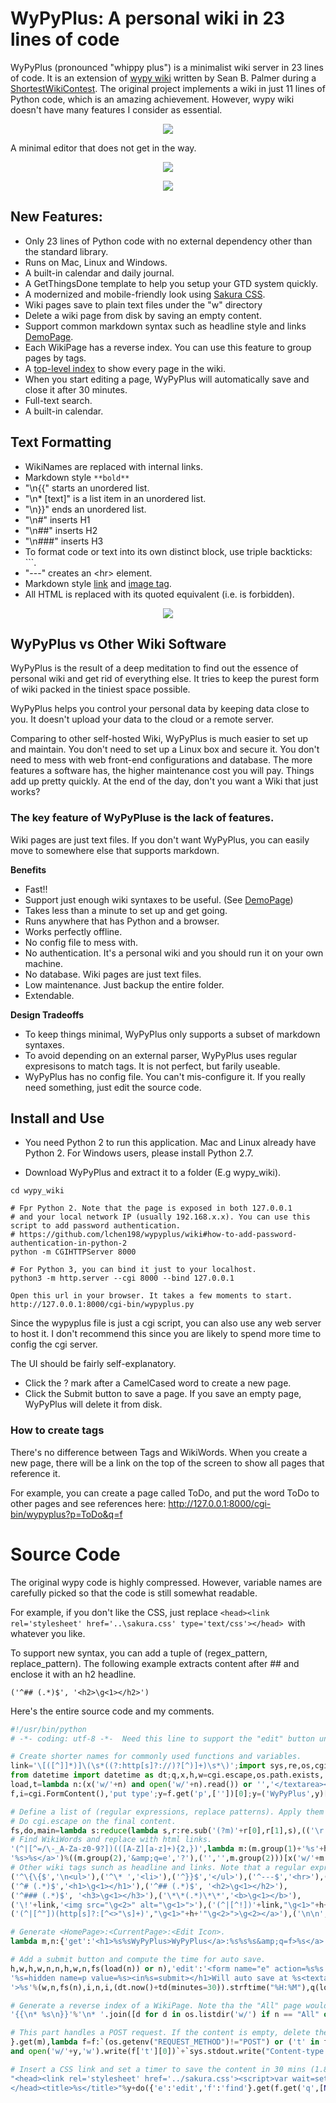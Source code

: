 # WyPyPlus: A personal wiki in 23 lines of code

WyPyPlus (pronounced "whippy plus") is a minimalist wiki server in 23 lines of code. It is an extension of [wypy wiki](http://infomesh.net/2003/wypy/) written by Sean B. Palmer during a [ShortestWikiContest](http://wiki.c2.com/?ShortestWikiContest). The original project implements a wiki in just 11 lines of Python code, which is an amazing achievement. However, wypy wiki doesn't have many features I consider as essential.

<p align="center">
<img src="example.png"> 
</p>
A minimal editor that does not get in the way.
<p align="center">
<img src="editor.png">
</p>

<p align="center"><img src="calendar.png"></p>

## New Features:
* Only 23 lines of Python code with no external dependency other than the standard library.
* Runs on Mac, Linux and Windows.
* A built-in calendar and daily journal.
* A GetThingsDone template to help you setup your GTD system quickly.
* A modernized and mobile-friendly look using [Sakura CSS](https://github.com/oxalorg/sakura).
* Wiki pages save to plain text files under the "w" directory
* Delete a wiki page from disk by saving an empty content.
* Support common markdown syntax such as headline style and links [DemoPage](https://github.com/lchen198/wypyplus/blob/main/w/DemoPage).
* Each WikiPage has a reverse index. You can use this feature to group pages by tags.
* A [top-level index](http://127.0.0.1:8000/cgi-bin/wypyplus.py?p=All&q=f) to show every page in the wiki.
* When you start editing a page, WyPyPlus will automatically save and close it after 30 minutes.
* Full-text search.
* A built-in calendar.

## Text Formatting
* WikiNames are replaced with internal links.
* Markdown style ```**bold**```
* "\n{{" starts an unordered list.
* "\n* [text]" is a list item in an unordered list.
* "\n}}" ends an unordered list.
* "\n#" inserts H1
* "\n##" inserts H2
* "\n###" inserts H3
* To format code or text into its own distinct block, use triple backticks: \`\`\`.
* "---" creates an \<hr\> element.
* Markdown style [link](https://www.markdownguide.org/basic-syntax/#links) and [image tag](https://www.markdownguide.org/basic-syntax/#images-1).
* All HTML is replaced with its quoted equivalent (i.e. is forbidden).

<p align="center">
<img src="example2.png">
</p>

## WyPyPlus vs Other Wiki Software

WyPyPlus is the result of a deep meditation to find out the essence of personal wiki and get rid of everything else. It tries to keep the purest form of wiki packed in the tiniest space possible. 

WyPyPlus helps you control your personal data by keeping data close to you. It doesn't upload your data to the cloud or a remote server.

Comparing to other self-hosted Wiki, WyPyPlus is much easier to set up and maintain. You don't need to set up a Linux box and secure it. You don't need to mess with web front-end configurations and database. The more features a software has, the higher maintenance cost you will pay. Things add up pretty quickly. At the end of the day, don't you want a Wiki that just works?

### The key feature of WyPyPluse is the lack of features.

Wiki pages are just text files. If you don't want WyPyPlus, you can easily move to somewhere else that supports markdown.

**Benefits** 
* Fast!!
* Support just enough wiki syntaxes to be useful. (See [DemoPage](https://github.com/lchen198/wypyplus/blob/main/w/DemoPage))
* Takes less than a minute to set up and get going.
* Runs anywhere that has Python and a browser.
* Works perfectly offline.
* No config file to mess with.
* No authentication. It's a personal wiki and you should run it on your own machine. 
* No database. Wiki pages are just text files.
* Low maintenance. Just backup the entire folder. 
* Extendable.

**Design Tradeoffs**

* To keep things minimal, WyPyPlus only supports a subset of markdown syntaxes. 
* To avoid depending on an external parser, WyPyPlus uses regular expresisons to match tags. It is not perfect, but farily useable. 
* WyPyPlus has no config file. You can't mis-configure it. If you really need something, just edit the source code.

## Install and Use

* You need Python 2 to run this application. Mac and Linux already have Python 2. For Windows users, please install Python 2.7.

* Download WyPyPlus and extract it to a folder (E.g wypy_wiki).
```
cd wypy_wiki

# Fpr Python 2. Note that the page is exposed in both 127.0.0.1 
# and your local network IP (usually 192.168.x.x). You can use this script to add password authentication.
# https://github.com/lchen198/wypyplus/wiki#how-to-add-password-authentication-in-python-2
python -m CGIHTTPServer 8000 

# For Python 3, you can bind it just to your localhost.
python3 -m http.server --cgi 8000 --bind 127.0.0.1

Open this url in your browser. It takes a few moments to start.
http://127.0.0.1:8000/cgi-bin/wypyplus.py
```

Since the wypyplus file is just a cgi script, you can also use any web server to host it. I don't recommend this since you are likely to spend more time to config the cgi server.

The UI should be fairly self-explanatory. 
* Click the ? mark after a CamelCased word to create a new page.
* Click the Submit button to save a page. If you save an empty page, WyPyPlus will delete it from disk.

### How to create tags
There's no difference between Tags and WikiWords. When you create a new page, there will be a link on the top of the screen to show all pages that reference it. 

For example, you can create a page called ToDo, and put the word ToDo to other pages and see references here:
http://127.0.0.1:8000/cgi-bin/wypyplus?p=ToDo&q=f

# Source Code

The original wypy code is highly compressed. However, variable names are carefully picked so that the code is still somewhat readable. 

For example, if you don't like the CSS, just replace ```<head><link rel='stylesheet' href='..\sakura.css' type='text/css'></head> ```with whatever you like.

To support new syntax, you can add a tuple of (regex_pattern, replace_pattern). The following example extracts content after ## and enclose it with an h2 headline. 
```
('^## (.*)$', '<h2>\g<1></h2>')
```
Here's the entire source code and my comments. 

```Python
#!/usr/bin/python
# -*- coding: utf-8 -*-  Need this line to support the "edit" button unicode.

# Create shorter names for commonly used functions and variables.
link='\[([^]]*)]\(\s*((?:http[s]?://)?[^)]+)\s*\)';import sys,re,os,cgi;from datetime import timedelta as td;
from datetime import datetime as dt;q,x,h,w=cgi.escape,os.path.exists,'<a href=','wypyplus.py?p='
load,t=lambda n:(x('w/'+n) and open('w/'+n).read()) or '','</textarea></form>'
f,i=cgi.FormContent(),'put type';y=f.get('p',[''])[0];y=('WyPyPlus',y)[y.isalpha()]

# Define a list of (regular expressions, replace patterns). Apply them one by one to convert wiki tags.
# Do cgi.escape on the final content.
fs,do,main=lambda s:reduce(lambda s,r:re.sub('(?m)'+r[0],r[1],s),(('\r',''),(\
# Find WikiWords and replace with html links.
'(^|[^=/\-_A-Za-z0-9?])(([A-Z][a-z]+){2,})',lambda m:(m.group(1)+'%s'+h+w+m.group(2)+\
'%s>%s</a>')%((m.group(2),'&amp;q=e','?'),('','',m.group(2)))[x('w/'+m.group(2))]),\
# Other wiki tags sunch as headline and links. Note that a regular expression can match multiple lines.
('^\{\{$','\n<ul>'),('^\* ','<li>'),('^}}$','</ul>'),('^---$','<hr>'),('```((?:.|\n)+?)```','<pre>\g<1></pre>'),
('^# (.*)$','<h1>\g<1></h1>'),('^## (.*)$', '<h2>\g<1></h2>'),
('^### (.*)$', '<h3>\g<1></h3>'),('\*\*(.*)\*\*','<b>\g<1></b>'),
('\!'+link,'<img src="\g<2>" alt="\g<1>">'),('(^|[^!])'+link,"\g<1>"+h+'"\g<3>">\g<2></a>'),
('(^|[^"])(http[s]?:[^<>"\s]+)',"\g<1>"+h+'"\g<2>">\g<2></a>'),('\n\n','<p>')),q(s)),\

# Generate <HomePage>:<CurrentPage>:<Edit Icon>.
lambda m,n:{'get':'<h1>%s%sWyPyPlus>WyPyPlus</a>:%s%s%s&amp;q=f>%s</a>:%s%s%s&amp;q=e>✎</a></h1><p>%s'%(\

# Add a submit button and compute the time for auto save. 
h,w,h,w,n,n,h,w,n,fs(load(n)) or n),'edit':'<form name="e" action=%s%s method=POST><h1>%s <in'\
'%s=hidden name=p value=%s><in%s=submit></h1>Will auto save at %s<textarea name=t cols=80 rows=24'\
'>%s'%(w,n,fs(n),i,n,i,(dt.now()+td(minutes=30)).strftime("%H:%M"),q(load(n)))+t,'find':('<h1>Links: %s</h1>'%fs(n))+fs(

# Generate a reverse index of a WikiPage. Note tha the "All" page would match every file in the wiki
'{{\n* %s\n}}'%'\n* '.join([d for d in os.listdir('w/') if n == "All" or load(d).count(n)]))

# This part handles a POST request. If the content is empty, delete the file from disk. Otherwise, write the content to a file under the /w folder.
}.get(m),lambda f=f:`(os.getenv("REQUEST_METHOD")!="POST") or ('t' in f or (os.remove('w/'+y) and False))\
and open('w/'+y,'w').write(f['t'][0])`+`sys.stdout.write("Content-type: text/html; charset=utf-8\r\n\r\n"\

# Insert a CSS link and set a timer to save the content in 30 mins (1.8e6 milliseconds) 
"<head><link rel='stylesheet' href='../sakura.css'><script>var wait=setTimeout('document.e.submit();',1.8e6);</script>\
</head><title>%s</title>"%y+do({'e':'edit','f':'find'}.get(f.get('q',[None])[0],'get'),y))`;(__name__=="__main__") and main()
```

